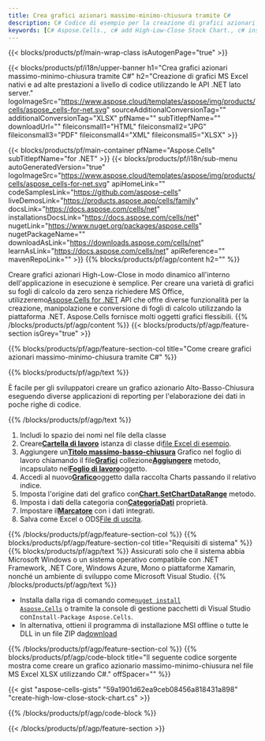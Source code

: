 ```yaml
---
title: Crea grafici azionari massimo-minimo-chiusura tramite C#
description: C# Codice di esempio per la creazione di grafici azionari High-Low-Close in Excel utilizzando la libreria .NET. Utilizzare questo codice per creare un grafico azionario Alto-Basso-Chiusura in MS Excel all'interno di VB.NET, Asp.NET o qualsiasi applicazione basata su .NET.
keywords: [C# Aspose.Cells., c# add High-Low-Close Stock Chart., c# insert High-Low-Close Stock Chart., c# create High-Low-Close Stock Chart]
---
```

{{< blocks/products/pf/main-wrap-class isAutogenPage="true" >}}

{{< blocks/products/pf/i18n/upper-banner h1="Crea grafici azionari massimo-minimo-chiusura tramite C#" h2="Creazione di grafici MS Excel nativi e ad alte prestazioni a livello di codice utilizzando le API .NET lato server." logoImageSrc="https://www.aspose.cloud/templates/aspose/img/products/cells/aspose_cells-for-net.svg" sourceAdditionalConversionTag="" additionalConversionTag="XLSX" pfName="" subTitlepfName="" downloadUrl="" fileiconsmall1="HTML" fileiconsmall2="JPG" fileiconsmall3="PDF" fileiconsmall4="XML" fileiconsmall5="XLSX" >}}

{{< blocks/products/pf/main-container pfName="Aspose.Cells" subTitlepfName="for .NET" >}}
{{< blocks/products/pf/i18n/sub-menu autoGeneratedVersion="true" logoImageSrc="https://www.aspose.cloud/templates/aspose/img/products/cells/aspose_cells-for-net.svg" apiHomeLink="" codeSamplesLink="https://github.com/aspose-cells" liveDemosLink="https://products.aspose.app/cells/family" docsLink="https://docs.aspose.com/cells/net" installationsDocsLink="https://docs.aspose.com/cells/net" nugetLink="https://www.nuget.org/packages/aspose.cells" nugetPackageName="" downloadAsLink="https://downloads.aspose.com/cells/net" learnAsLink="https://docs.aspose.com/cells/net" apiReference="" mavenRepoLink="" >}}
{{% blocks/products/pf/agp/content h2="" %}}

Creare grafici azionari High-Low-Close in modo dinamico all'interno dell'applicazione in esecuzione è semplice. Per creare una varietà di grafici su fogli di calcolo da zero senza richiedere MS Office, utilizzeremo[Aspose.Cells for .NET](https://products.aspose.com/cells/net) API che offre diverse funzionalità per la creazione, manipolazione e conversione di fogli di calcolo utilizzando la piattaforma .NET. Aspose.Cells fornisce molti oggetti grafici flessibili.
{{% /blocks/products/pf/agp/content %}}
{{< blocks/products/pf/agp/feature-section isGrey="true" >}}

{{% blocks/products/pf/agp/feature-section-col title="Come creare grafici azionari massimo-minimo-chiusura tramite C#" %}}

{{% blocks/products/pf/agp/text %}}

È facile per gli sviluppatori creare un grafico azionario Alto-Basso-Chiusura eseguendo diverse applicazioni di reporting per l'elaborazione dei dati in poche righe di codice.

{{% /blocks/products/pf/agp/text %}}

1. Includi lo spazio dei nomi nel file della classe
1.  Creare[**Cartella di lavoro**](https://reference.aspose.com/cells/net/aspose.cells/workbook) istanza di classe di[file Excel di esempio](High-Low-Close.xlsx).
1.  Aggiungere un[**Titolo massimo-basso-chiusura**](https://reference.aspose.com/cells/net/aspose.cells.charts/charttype) Grafico nel foglio di lavoro chiamando il file[**Grafici**](https://reference.aspose.com/cells/net/aspose.cells.charts/chartcollection) collezione[**Aggiungere**](https://reference.aspose.com/cells/net/aspose.cells.charts/chartcollection/methods/add) metodo, incapsulato nel[**Foglio di lavoro**](https://reference.aspose.com/cells/net/aspose.cells/worksheet)oggetto.
1.  Accedi al nuovo[**Grafico**](https://reference.aspose.com/cells/net/aspose.cells.charts/chart)oggetto dalla raccolta Charts passando il relativo indice.
1.  Imposta l'origine dati del grafico con[**Chart.SetChartDataRange**](https://reference.aspose.com/cells/net/aspose.cells.charts/chart/methods/setchartdatarange) metodo.
1.  Imposta i dati della categoria con[**CategoriaDati**](https://reference.aspose.com/cells/net/aspose.cells.charts/seriescollection/categorydata/) proprietà.
1.  Impostare il[**Marcatore**](https://reference.aspose.com/cells/net/aspose.cells.charts/series/marker/) con i dati integrati.
1.  Salva come Excel o ODS[File di uscita](out.xlsx).

{{% /blocks/products/pf/agp/feature-section-col %}}
{{% blocks/products/pf/agp/feature-section-col title="Requisiti di sistema" %}}
{{% blocks/products/pf/agp/text %}}
Assicurati solo che il sistema abbia Microsoft Windows o un sistema operativo compatibile con .NET Framework, .NET Core, Windows Azure, Mono o piattaforme Xamarin, nonché un ambiente di sviluppo come Microsoft Visual Studio.
{{% /blocks/products/pf/agp/text %}}
-  Installa dalla riga di comando come<code><a href="https://downloads.aspose.com/cells/net">nuget install Aspose.Cells</a></code> o tramite la console di gestione pacchetti di Visual Studio con<code>Install-Package Aspose.Cells</code>.
-  In alternativa, ottieni il programma di installazione MSI offline o tutte le DLL in un file ZIP da<a href="https://downloads.aspose.com/cells/net">download</a>

{{% /blocks/products/pf/agp/feature-section-col %}}
{{% blocks/products/pf/agp/code-block title="Il seguente codice sorgente mostra come creare un grafico azionario massimo-minimo-chiusura nel file MS Excel XLSX utilizzando C#." offSpacer="" %}}

{{< gist "aspose-cells-gists" "59a1901d62ea9ceb08456a818431a898" "create-high-low-close-stock-chart.cs" >}}

{{% /blocks/products/pf/agp/code-block %}}

{{< /blocks/products/pf/agp/feature-section >}}

<!-- aboutfile Starts -->
